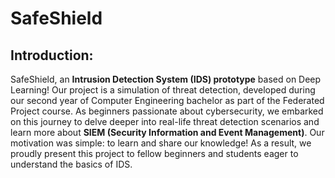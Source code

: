 # SafeShield 
## Introduction:
SafeShield, an **Intrusion Detection System (IDS) prototype** based on Deep Learning!
Our project is a simulation of threat detection, developed during our second year of Computer
Engineering bachelor as part of the Federated Project course.
As beginners passionate about cybersecurity, we embarked on this journey to delve deeper into
real-life threat detection scenarios and learn more about **SIEM (Security Information and Event
Management)**.
Our motivation was simple: to learn and share our knowledge! As a result, we proudly present
this project to fellow beginners and students eager to understand the basics of IDS.
